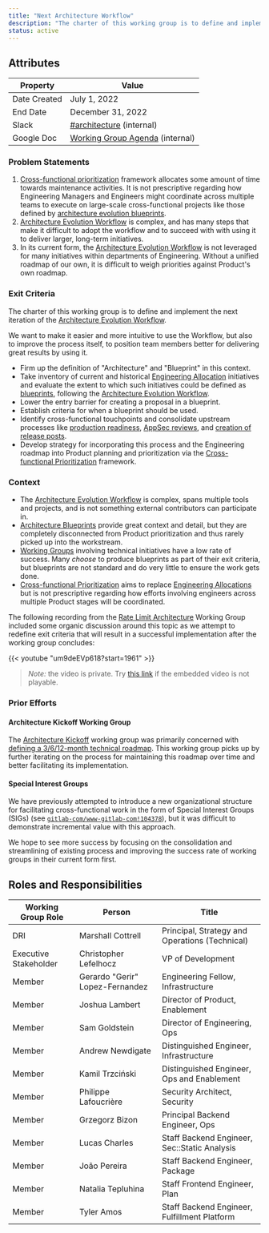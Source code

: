```yaml
---
title: "Next Architecture Workflow"
description: "The charter of this working group is to define and implement the next iteration of the Architecture Evolution Workflow."
status: active
---
```


## Attributes

| Property        | Value                                         |
|-----------------|-----------------------------------------------|
| Date Created    | July 1, 2022                                  |
| End Date        | December 31, 2022                             |
| Slack           | [#architecture](https://gitlab.slack.com/archives/CJ4DB7517) (internal)     |
| Google Doc      | [Working Group Agenda](https://docs.google.com/document/d/1n1pslXw6yeoqRmsWGi4VYu9bPg8k46IIXqdUTJR8HSU) (internal) |

### Problem Statements

1. [Cross-functional prioritization](/handbook/product/product-processes/cross-functional-prioritization/) framework allocates
   some amount of time towards maintenance activities. It is not prescriptive
   regarding how Engineering Managers and Engineers might coordinate across
   multiple teams to execute on large-scale cross-functional projects like those
   defined by [architecture evolution blueprints](https://gitlab.com/gitlab-org/gitlab/-/tree/master/doc/architecture/blueprints).
1. [Architecture Evolution Workflow](/handbook/engineering/architecture/workflow/) is complex, and has
   many steps that make it difficult to adopt the workflow and to succeed with
   with using it to deliver larger, long-term initiatives.
1. In its current form, the [Architecture Evolution Workflow](/handbook/engineering/architecture/workflow/)
   is not leveraged for many initiatives within departments of Engineering. Without
   a unified roadmap of our own, it is difficult to weigh priorities against
   Product's own roadmap.

### Exit Criteria

The charter of this working group is to define and implement the next iteration of the
[Architecture Evolution Workflow](/handbook/engineering/architecture/workflow/).

We want to make it easier and more intuitive to use the Workflow, but also to
improve the process itself, to position team members better for delivering
great results by using it.

- Firm up the definition of "Architecture" and "Blueprint" in this context.
- Take inventory of current and historical [Engineering Allocation](/handbook/engineering/#engineering-allocation)
  initiatives and evaluate the extent to which such initiatives could be defined as
  [blueprints](https://gitlab.com/gitlab-org/gitlab/-/tree/master/doc/architecture/blueprints), following the [Architecture Evolution Workflow](/handbook/engineering/architecture/workflow/).
- Lower the entry barrier for creating a proposal in a blueprint.
- Establish criteria for when a blueprint should be used.
- Identify cross-functional touchpoints and consolidate upstream processes like
  [production readiness](/handbook/engineering/infrastructure/production/readiness/),
  [AppSec reviews](/handbook/security/product-security/application-security/runbooks/review-process),
  and [creation of release posts](/handbook/marketing/blog/release-posts/).
- Develop strategy for incorporating this process and the Engineering roadmap into Product planning
  and prioritization via the [Cross-functional Prioritization](/handbook/product/product-processes/cross-functional-prioritization/) framework.

### Context

- The [Architecture Evolution Workflow](/handbook/engineering/architecture/workflow/) is complex, spans
  multiple tools and projects, and is not something external contributors can
  participate in.
- [Architecture Blueprints](https://gitlab.com/gitlab-org/gitlab/-/tree/master/doc/architecture/blueprints) provide great context and detail, but
  they are completely disconnected from Product prioritization and thus rarely
  picked up into the workstream.
- [Working Groups](/handbook/company/working-groups/) involving technical
  initiatives have a low rate of success. Many *choose* to produce blueprints
  as part of their exit criteria, but blueprints are not standard and do very
  little to ensure the work gets done.
- [Cross-functional Prioritization](/handbook/product/product-processes/cross-functional-prioritization/) aims to replace
  [Engineering Allocations](/handbook/engineering/#engineering-allocation) but is not prescriptive
  regarding how efforts involving engineers across multiple Product stages will
  be coordinated.

The following recording from the
[Rate Limit Architecture](/handbook/company/working-groups/rate-limit-architecture/)
Working Group included some organic discussion around this topic as we attempt
to redefine exit criteria that will result in a successful implementation after
the working group concludes:

{{< youtube "um9deEVp618?start=1961" >}}

> *Note:* the video is private. Try [this link](https://www.youtube.com/watch?v=um9deEVp618&t=1961s)
> if the embedded video is not playable.

### Prior Efforts

#### Architecture Kickoff Working Group

The [Architecture Kickoff](/handbook/company/working-groups/architecture-kickoff/) working group
was primarily concerned with [defining a 3/6/12-month technical roadmap](/handbook/engineering/architecture/roadmap/).
This working group picks up by further iterating on the process for maintaining this roadmap over time
and better facilitating its implementation.

#### Special Interest Groups

We have previously attempted to introduce a new organizational structure for facilitating cross-functional
work in the form of Special Interest Groups (SIGs)
(see [`gitlab-com/www-gitlab-com!104378`](https://gitlab.com/gitlab-com/www-gitlab-com/-/merge_requests/104378)),
but it was difficult to demonstrate incremental value with this approach.

We hope to see more success by focusing on the consolidation and streamlining of existing process
and improving the success rate of working groups in their current form first.

## Roles and Responsibilities

| Working Group Role       | Person                          | Title                                          |
|--------------------------|---------------------------------|------------------------------------------------|
| DRI                      | Marshall Cottrell               | Principal, Strategy and Operations (Technical) |
| Executive Stakeholder    | Christopher Lefelhocz           | VP of Development                              |
| Member                   | Gerardo "Gerir" Lopez-Fernandez | Engineering Fellow, Infrastructure             |
| Member                   | Joshua Lambert                  | Director of Product, Enablement                |
| Member                   | Sam Goldstein                   | Director of Engineering, Ops                   |
| Member                   | Andrew Newdigate                | Distinguished Engineer, Infrastructure         |
| Member                   | Kamil Trzciński                 | Distinguished Engineer, Ops and Enablement     |
| Member                   | Philippe Lafoucrière            | Security Architect, Security                   |
| Member                   | Grzegorz Bizon                  | Principal Backend Engineer, Ops                |
| Member                   | Lucas Charles                   | Staff Backend Engineer, Sec::Static Analysis   |
| Member                   | João Pereira                    | Staff Backend Engineer, Package                |
| Member                   | Natalia Tepluhina               | Staff Frontend Engineer, Plan                  |
| Member                   | Tyler Amos                      | Staff Backend Engineer, Fulfillment Platform  |
